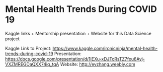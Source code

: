 # Mental Health Trends During COVID 19

Kaggle links + Mentorship presentation + Website for this Data Science project

Kaggle Link to Project: https://www.kaggle.com/ironicninja/mental-health-trends-during-covid-19
Presentation: https://docs.google.com/presentation/d/1IEXu-xDJTcRsTZ7fxu6Ayj-VXZMREGDaQXX74iq_tqA
Website: http://evzhang.weebly.com
